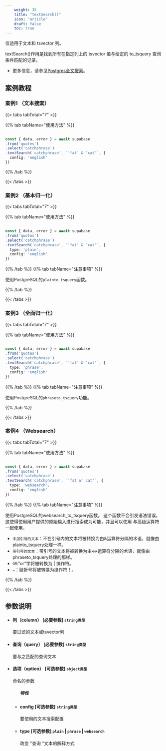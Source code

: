 ```yaml
---
    weight: 35
    title: "textSearch()"
    icon: "article"
    draft: false
    toc: true
---
```



仅适用于文本和 tsvector 列。

textSearch()作用是找到所有在指定列上的 tsvector 值与给定的 to_tsquery 查询条件匹配的记录。


* 更多信息，请参见[Postgres全文搜索](/docs/guides/database/full-text-search)。




## 案例教程

### 案例1  （文本搜索）

{{< tabs tabTotal="7" >}}
 
{{% tab tabName="使用方法" %}}



  ```ts
                                                                                
const { data, error } = await supabase
  .from('quotes')
  .select('catchphrase')
  .textSearch('catchphrase', `'fat' & 'cat'`, {
    config: 'english'
  })
  ```



{{% /tab %}}

{{< /tabs >}}






### 案例2  （基本归一化）

{{< tabs tabTotal="7" >}}
 
{{% tab tabName="使用方法" %}}



  ```ts
                                                                                
const { data, error } = await supabase
  .from('quotes')
  .select('catchphrase')
  .textSearch('catchphrase', `'fat' & 'cat'`, {
    type: 'plain',
    config: 'english'
  })
  ```



{{% /tab %}}
{{% tab tabName="注意事项" %}}



使用PostgreSQL的`plainto_tsquery`函数。



{{% /tab %}}


{{< /tabs >}}




### 案例3  （全面归一化）

{{< tabs tabTotal="7" >}}
 
{{% tab tabName="使用方法" %}}



  ```ts
                                                                                
const { data, error } = await supabase
  .from('quotes')
  .select('catchphrase')
  .textSearch('catchphrase', `'fat' & 'cat'`, {
    type: 'phrase',
    config: 'english'
  })
  ```



{{% /tab %}}
{{% tab tabName="注意事项" %}}



使用PostgreSQL的`phraseto_tsquery`功能。



{{% /tab %}}


{{< /tabs >}}





### 案例4  （Websearch）

{{< tabs tabTotal="7" >}}
 
{{% tab tabName="使用方法" %}}



  ```ts
                                                                                
const { data, error } = await supabase
  .from('quotes')
  .select('catchphrase')
  .textSearch('catchphrase', `'fat or cat'`, {
    type: 'websearch',
    config: 'english'
  })
  ```



{{% /tab %}}
{{% tab tabName="注意事项" %}}



使用PostgreSQL的websearch_to_tsquery函数。 这个函数不会引发语法错误，这使得使用用户提供的原始输入进行搜索成为可能，并且可以使用 与高级运算符一起使用。

* `未加引号的文本`：不在引号内的文本将被转换为由&运算符分隔的术语，就像由plainto_tsquery处理一样。
* `带引号的文本`：带引号的文本将被转换为由<->运算符分隔的术语，就像由phraseto_tsquery处理的那样。
* `OR`:“or”字将被转换为 | 操作符。
* `—`：破折号将被转换为操作符！。




{{% /tab %}}


{{< /tabs >}}








## 参数说明


<ul className="method-list-group">
  
<li className="method-list-item">
  <h4 className="method-list-item-label">
    <span className="method-list-item-label-name">
      列（column）
    </span>
    <span className="method-list-item-label-badge required">
      [必要参数]
    </span>
    <span className="method-list-item-validation">
      <code>string类型</code>
    </span>
  </h4>
  <div class="method-list-item-description">

要过滤的文本或tsvector列

  </div>
  
</li>


<li className="method-list-item">
  <h4 className="method-list-item-label">
    <span className="method-list-item-label-name">
      查询（query）
    </span>
    <span className="method-list-item-label-badge required">
      [必要参数]
    </span>
    <span className="method-list-item-validation">
      <code>string类型</code>
    </span>
  </h4>
  <div class="method-list-item-description">

要与之匹配的查询文本

  </div>
  
</li>


<li className="method-list-item">
  <h4 className="method-list-item-label">
    <span className="method-list-item-label-name">
      选项（option）
    </span>
    <span className="method-list-item-label-badge false">
      [可选参数]
    </span>
    <span className="method-list-item-validation">
      <code>object类型</code>
    </span>
  </h4>
  <div class="method-list-item-description">

命名的参数

  </div>
  
<ul className="method-list-group">
  <h5 class="method-list-title method-list-title-isChild expanded">特性</h5>

<li className="method-list-item">
  <h4 className="method-list-item-label">
    <span className="method-list-item-label-name">
      config
    </span>
    <span className="method-list-item-label-badge false">
      [可选参数]
    </span>
    <span className="method-list-item-validation">
      <code>string类型</code>
    </span>
  </h4>
  <div class="method-list-item-description">

要使用的文本搜索配置

  </div>
  
</li>


<li className="method-list-item">
  <h4 className="method-list-item-label">
    <span className="method-list-item-label-name">
      type
    </span>
    <span className="method-list-item-label-badge false">
      [可选参数]
    </span>
    <span className="method-list-item-validation">
      <code>plain</code> | <code>phrase</code> | <code>websearch</code>
    </span>
  </h4>
  <div class="method-list-item-description">

改变 "查询 "文本的解释方式

  </div>
  
</li>

</ul>

</li>

</ul>










